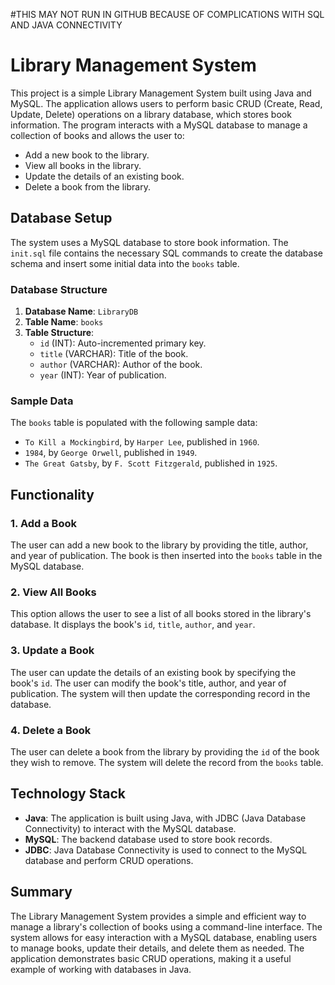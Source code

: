 #THIS MAY NOT RUN IN GITHUB BECAUSE OF COMPLICATIONS WITH SQL AND JAVA CONNECTIVITY
# Library Management System

This project is a simple Library Management System built using Java and MySQL. The application allows users to perform basic CRUD (Create, Read, Update, Delete) operations on a library database, which stores book information. The program interacts with a MySQL database to manage a collection of books and allows the user to:

- Add a new book to the library.
- View all books in the library.
- Update the details of an existing book.
- Delete a book from the library.

## Database Setup

The system uses a MySQL database to store book information. The `init.sql` file contains the necessary SQL commands to create the database schema and insert some initial data into the `books` table.

### Database Structure

1. **Database Name**: `LibraryDB`
2. **Table Name**: `books`
3. **Table Structure**:
   - `id` (INT): Auto-incremented primary key.
   - `title` (VARCHAR): Title of the book.
   - `author` (VARCHAR): Author of the book.
   - `year` (INT): Year of publication.

### Sample Data

The `books` table is populated with the following sample data:

- `To Kill a Mockingbird`, by `Harper Lee`, published in `1960`.
- `1984`, by `George Orwell`, published in `1949`.
- `The Great Gatsby`, by `F. Scott Fitzgerald`, published in `1925`.

## Functionality

### 1. Add a Book
The user can add a new book to the library by providing the title, author, and year of publication. The book is then inserted into the `books` table in the MySQL database.

### 2. View All Books
This option allows the user to see a list of all books stored in the library's database. It displays the book's `id`, `title`, `author`, and `year`.

### 3. Update a Book
The user can update the details of an existing book by specifying the book's `id`. The user can modify the book's title, author, and year of publication. The system will then update the corresponding record in the database.

### 4. Delete a Book
The user can delete a book from the library by providing the `id` of the book they wish to remove. The system will delete the record from the `books` table.

## Technology Stack

- **Java**: The application is built using Java, with JDBC (Java Database Connectivity) to interact with the MySQL database.
- **MySQL**: The backend database used to store book records.
- **JDBC**: Java Database Connectivity is used to connect to the MySQL database and perform CRUD operations.

## Summary

The Library Management System provides a simple and efficient way to manage a library's collection of books using a command-line interface. The system allows for easy interaction with a MySQL database, enabling users to manage books, update their details, and delete them as needed. The application demonstrates basic CRUD operations, making it a useful example of working with databases in Java.
